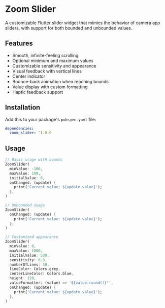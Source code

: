 <!--
This README describes the package. If you publish this package to pub.dev,
this README's contents appear on the landing page for your package.

For information about how to write a good package README, see the guide for
[writing package pages](https://dart.dev/tools/pub/writing-package-pages).

For general information about developing packages, see the Dart guide for
[creating packages](https://dart.dev/guides/libraries/create-packages)
and the Flutter guide for
[developing packages and plugins](https://flutter.dev/to/develop-packages).
-->

# Zoom Slider

A customizable Flutter slider widget that mimics the behavior of camera app sliders, with support for both bounded and unbounded values.

## Features

- Smooth, infinite-feeling scrolling
- Optional minimum and maximum values
- Customizable sensitivity and appearance
- Visual feedback with vertical lines
- Center indicator
- Bounce-back animation when reaching bounds
- Value display with custom formatting
- Haptic feedback support

## Installation

Add this to your package's `pubspec.yaml` file:

```yaml
dependencies:
  zoom_slider: ^1.0.0
```

## Usage

```dart
// Basic usage with bounds
ZoomSlider(
  minValue: -100,
  maxValue: 100,
  initialValue: 0,
  onChanged: (update) {
    print('Current value: ${update.value}');
  },
)

// Unbounded usage
ZoomSlider(
  onChanged: (update) {
    print('Current value: ${update.value}');
  },
)

// Customized appearance
ZoomSlider(
  minValue: 0,
  maxValue: 1000,
  initialValue: 500,
  sensitivity: 0.8,
  numberOfLines: 30,
  lineColor: Colors.grey,
  centerLineColor: Colors.blue,
  height: 120,
  valueFormatter: (value) => '${value.round()}°',
  onChanged: (update) {
    print('Current value: ${update.value}');
  },
)
```

